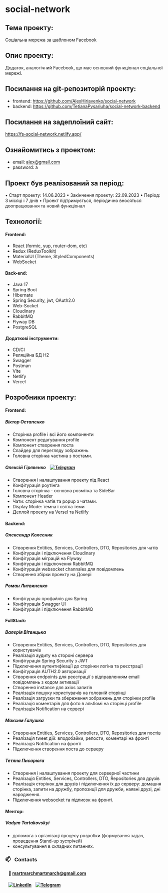# social-network

## Тема проекту:

Соціальна мережа за шаблоном Facebook

## Опис проекту:

Додаток, аналогічний Facebook, що має основний функціонал соціальної мережі.

## Посилання на git-репозиторій проекту:

-   frontend: https://github.com/AlexHiriavenko/social-network
-   backend: https://github.com/TetianaPysariuha/social-network-backend

## Посилання на задеплоїний сайт:

https://fs-social-network.netlify.app/

## Ознайомитись з проектом:

-   email: alex@gmail.com
-   password: a

## Проект був реалізований за період:

• Старт проекту: 14.06.2023
• Закінчення проекту: 22.09.2023
• Період: 3 місяці і 7 днів
• Проект підтримується, періодично вносяться доопрацювання та новий функціонал

## Технології:

#### Frontend:

-   React (formic, yup, router-dom, etc)
-   Redux (ReduxToolkit)
-   MaterialUI (Theme, StyledComponents)
-   WebSocket

#### Back-end:

-   Java 17
-   Spring Boot
-   Hibernate
-   Spring Security, jwt, OAuth2.0
-   Web-Socket
-   Cloudinary
-   RabbitMQ
-   Flyway DB
-   PostgreSQL

#### Додаткові інструменти:

-   CD/CI
-   Реляційна БД H2
-   Swagger
-   Postman
-   Vite
-   Netlify
-   Vercel

## Розробники проекту:

#### Frontend:

##### Віктор Остапенко

-   Сторінка profile і всі його компоненти
-   Компонент редагування profile
-   Компонент створення поста
-   Слайдер для перегляду зображень
-   Головна сторінка частина з постами.

##### Олексій Гірявенко &nbsp;&nbsp; [![Telegram](https://img.shields.io/badge/-Telegram-333333?style=flat&logo=telegram)](https://t.me/Alleexxeeyy)

-   Створення і налаштування проекту під React
-   Конфігурація роутінга
-   Головна сторінка - основна розмітка та SideBar
-   Компонент Header
-   Чати: сторінка чатів та popup з чатами.
-   Display Mode: темна і світла теми
-   Деплой проекту на Versel та Netlify

#### Backend:

##### Олександр Колесник

-   Створення Entities, Services, Controllers, DTO, Repositories для чатів
-   Конфігурація і підключення Cloudinary
-   Конфігурація міграцій на Flyway
-   Конфігурація і підключення RabbitMQ
-   Конфігурація websocket channales для повідомлень
-   Створення збірки проекту на Докері

##### Роман Литвиненко

-   Конфігурація профайлів для Spring
-   Конфігурація Swagger UI
-   Конфігурація і підключення RabbitMQ

#### FullStack:

##### Валерія Вітвицька

-   Створення Entities, Services, Controllers, DTO, Repositories для користувачів
-   Реалізація аудиту на стороні сервера
-   Конфігурація Spring Security з JWT
-   Підключення аутентифікації до сторінки логіна та реєстрації
-   Конфігурація AUTH2.0 авторизації
-   Створення endpoints для реєстрації з відправленням email повідомлень з кодом активації
-   Створення instance для axios запитів
-   Реалізація пошуку користувачів на головній сторінці
-   Реалізація загрузки та збереження зображень для сторінки profile
-   Реалізація коментарів для фото в альбомі на сторінці profile
-   Реалізація Notification на сервері

##### Максим Галушка

-   Створення Entities, Services, Controllers, DTO, Repositories для постів
-   Реалізація tweet дій: вподобайки, репости, коментарі на фронті
-   Реалізація Notification на фронті
-   Підключення створення поста до серверу

##### Тетяна Писарюга

-   Створення і налаштування проекту для серверної частини
-   Реалізація Entities, Services, Controllers, DTO, Repositories для друзів
-   Реалізація сторінок для друзів і підключення їх до серверу: домашня сторінка, запити на дружбу, пропозиції для дружби, наявні друзі, дні народження.
-   Підключення websocket та підписок на фронті.

#### Ментор:

##### Vadym Tartakovskyi

-   допомога з організацї процесу розробки (формування задач, проведення Stand-up зустрічей)
-   консультування в складних питаннях.

<h3> 📫 &nbsp; Contacts</h3>

#### &nbsp;&nbsp; &#128232; martmarchmartmarch@gmail.com

#### &nbsp;&nbsp; [![LinkedIn](https://img.shields.io/badge/-LinkedIn-333333?style=flat&logo=linkedin)](https://www.linkedin.com/in/oleksii-hiriavenko//) &nbsp;&nbsp; [![Telegram](https://img.shields.io/badge/-Telegram-333333?style=flat&logo=telegram)](https://t.me/Alleexxeeyy)

